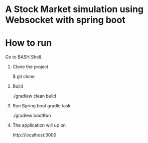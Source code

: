 A Stock Market simulation using Websocket with spring boot
===========================================================

How to run 
=========================

Go to BASH Shell.

1) Clone the project 

	$ git clone 
	
2) Build
	
	./gradlew clean build
	
3) Run Spring boot gradle task

	./gradlew bootRun
	
4) The application will up on 

	http://localhost:3000


	